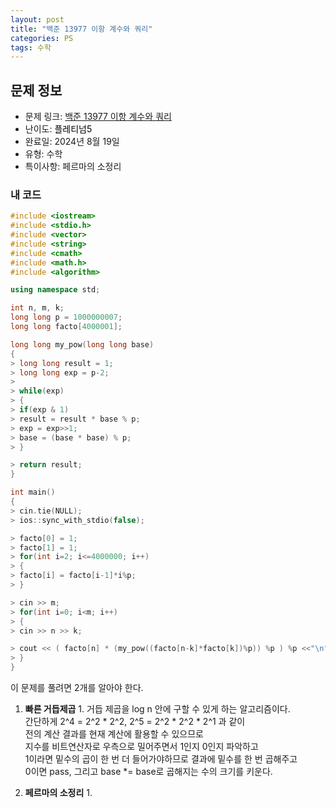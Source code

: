 ```yaml
---
layout: post
title: "백준 13977 이항 계수와 쿼리"
categories: PS
tags: 수학
---
```


## 문제 정보
- 문제 링크: [백준 13977 이항 계수와 쿼리](https://www.acmicpc.net/problem/13977)
- 난이도: <span style="color:#000000">플레티넘5</span>
- 완료일: 2024년 8월 19일
- 유형: 수학
- 특이사항: 페르마의 소정리

### 내 코드

```C++
#include <iostream>
#include <stdio.h>
#include <vector>
#include <string>
#include <cmath>
#include <math.h>
#include <algorithm>

using namespace std;

int n, m, k;
long long p = 1000000007;
long long facto[4000001];

long long my_pow(long long base)
{
> long long result = 1;
> long long exp = p-2;
> 
> while(exp)
> {
> if(exp & 1)
> result = result * base % p;
> exp = exp>>1;
> base = (base * base) % p;
> }

> return result;
}

int main()
{    
> cin.tie(NULL);
> ios::sync_with_stdio(false);

> facto[0] = 1;
> facto[1] = 1;
> for(int i=2; i<=4000000; i++)
> {
> facto[i] = facto[i-1]*i%p;
> }

> cin >> m;
> for(int i=0; i<m; i++)
> {
> cin >> n >> k;

> cout << ( facto[n] * (my_pow((facto[n-k]*facto[k])%p)) %p ) %p <<"\n";
> }
}  

```

이 문제를 풀려면 2개를 알아야 한다.

  1. **빠른 거듭제곱** 1. 거듭 제곱을 log n 안에 구할 수 있게 하는 알고리즘이다.   
간단하게 2^4 = 2^2 * 2^2, 2^5 = 2^2 * 2^2 * 2^1 과 같이   
전의 계산 결과를 현재 계산에 활용할 수 있으므로  
지수를 비트연산자로 우측으로 밀어주면서 1인지 0인지 파악하고   
1이라면 밑수의 곱이 한 번 더 들어가야하므로 결과에 밑수를 한 번 곱해주고   
0이면 pass, 그리고 base *= base로 곱해지는 수의 크기를 키운다.   
  

  2. **페르마의 소정리** 1. 

